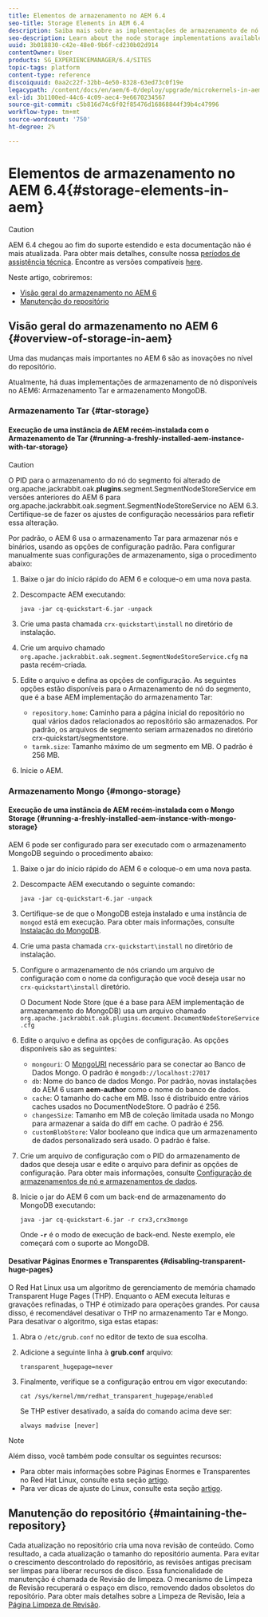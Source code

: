 ```yaml
---
title: Elementos de armazenamento no AEM 6.4
seo-title: Storage Elements in AEM 6.4
description: Saiba mais sobre as implementações de armazenamento de nó disponíveis no AEM 6.4 e como manter o repositório.
seo-description: Learn about the node storage implementations available in AEM 6.4 and how to maintain the repository.
uuid: 3b018830-c42e-48e0-9b6f-cd230b02d914
contentOwner: User
products: SG_EXPERIENCEMANAGER/6.4/SITES
topic-tags: platform
content-type: reference
discoiquuid: 0aa2c22f-32bb-4e50-8328-63ed73c0f19e
legacypath: /content/docs/en/aem/6-0/deploy/upgrade/microkernels-in-aem-6-0
exl-id: 3b1100ed-44c6-4c09-aec4-9e6670234567
source-git-commit: c5b816d74c6f02f85476d16868844f39b4c47996
workflow-type: tm+mt
source-wordcount: '750'
ht-degree: 2%

---
```


# Elementos de armazenamento no AEM 6.4{#storage-elements-in-aem}

>[!CAUTION]
>
>AEM 6.4 chegou ao fim do suporte estendido e esta documentação não é mais atualizada. Para obter mais detalhes, consulte nossa [períodos de assistência técnica](https://helpx.adobe.com/br/support/programs/eol-matrix.html). Encontre as versões compatíveis [here](https://experienceleague.adobe.com/docs/).

Neste artigo, cobriremos:

* [Visão geral do armazenamento no AEM 6](/help/sites-deploying/storage-elements-in-aem-6.md#overview-of-storage-in-aem)
* [Manutenção do repositório](/help/sites-deploying/storage-elements-in-aem-6.md#maintaining-the-repository)

## Visão geral do armazenamento no AEM 6 {#overview-of-storage-in-aem}

Uma das mudanças mais importantes no AEM 6 são as inovações no nível do repositório.

Atualmente, há duas implementações de armazenamento de nó disponíveis no AEM6: Armazenamento Tar e armazenamento MongoDB.

### Armazenamento Tar {#tar-storage}

#### Execução de uma instância de AEM recém-instalada com o Armazenamento de Tar {#running-a-freshly-installed-aem-instance-with-tar-storage}

>[!CAUTION]
>
>O PID para o armazenamento do nó do segmento foi alterado de org.apache.jackrabbit.oak.**plugins**.segment.SegmentNodeStoreService em versões anteriores do AEM 6 para org.apache.jackrabbit.oak.segment.SegmentNodeStoreService no AEM 6.3. Certifique-se de fazer os ajustes de configuração necessários para refletir essa alteração.

Por padrão, o AEM 6 usa o armazenamento Tar para armazenar nós e binários, usando as opções de configuração padrão. Para configurar manualmente suas configurações de armazenamento, siga o procedimento abaixo:

1. Baixe o jar do início rápido do AEM 6 e coloque-o em uma nova pasta.
1. Descompacte AEM executando:

   `java -jar cq-quickstart-6.jar -unpack`

1. Crie uma pasta chamada `crx-quickstart\install` no diretório de instalação.

1. Crie um arquivo chamado `org.apache.jackrabbit.oak.segment.SegmentNodeStoreService.cfg` na pasta recém-criada.

1. Edite o arquivo e defina as opções de configuração. As seguintes opções estão disponíveis para o Armazenamento de nó do segmento, que é a base AEM implementação do armazenamento Tar:

   * `repository.home`: Caminho para a página inicial do repositório no qual vários dados relacionados ao repositório são armazenados. Por padrão, os arquivos de segmento seriam armazenados no diretório crx-quickstart/segmentstore.
   * `tarmk.size`: Tamanho máximo de um segmento em MB. O padrão é 256 MB.

1. Inicie o AEM.

### Armazenamento Mongo {#mongo-storage}

#### Execução de uma instância de AEM recém-instalada com o Mongo Storage {#running-a-freshly-installed-aem-instance-with-mongo-storage}

AEM 6 pode ser configurado para ser executado com o armazenamento MongoDB seguindo o procedimento abaixo:

1. Baixe o jar do início rápido do AEM 6 e coloque-o em uma nova pasta.
1. Descompacte AEM executando o seguinte comando:

   `java -jar cq-quickstart-6.jar -unpack`

1. Certifique-se de que o MongoDB esteja instalado e uma instância de `mongod` está em execução. Para obter mais informações, consulte [Instalação do MongoDB](https://docs.mongodb.org/manual/installation/).
1. Crie uma pasta chamada `crx-quickstart\install` no diretório de instalação.
1. Configure o armazenamento de nós criando um arquivo de configuração com o nome da configuração que você deseja usar no `crx-quickstart\install` diretório.

   O Document Node Store (que é a base para AEM implementação de armazenamento do MongoDB) usa um arquivo chamado `org.apache.jackrabbit.oak.plugins.document.DocumentNodeStoreService.cfg`

1. Edite o arquivo e defina as opções de configuração. As opções disponíveis são as seguintes:

   * `mongouri`: O [MongoURI](https://docs.mongodb.org/manual/reference/connection-string/) necessário para se conectar ao Banco de Dados Mongo. O padrão é `mongodb://localhost:27017`
   * `db`: Nome do banco de dados Mongo. Por padrão, novas instalações do AEM 6 usam **aem-author** como o nome do banco de dados.
   * `cache`: O tamanho do cache em MB. Isso é distribuído entre vários caches usados no DocumentNodeStore. O padrão é 256.
   * `changesSize`: Tamanho em MB de coleção limitada usada no Mongo para armazenar a saída do diff em cache. O padrão é 256.
   * `customBlobStore`: Valor booleano que indica que um armazenamento de dados personalizado será usado. O padrão é false.

1. Crie um arquivo de configuração com o PID do armazenamento de dados que deseja usar e edite o arquivo para definir as opções de configuração. Para obter mais informações, consulte [Configuração de armazenamentos de nó e armazenamentos de dados](/help/sites-deploying/data-store-config.md).

1. Inicie o jar do AEM 6 com um back-end de armazenamento do MongoDB executando:

   ```shell
   java -jar cq-quickstart-6.jar -r crx3,crx3mongo
   ```

   Onde **`-r`** é o modo de execução de back-end. Neste exemplo, ele começará com o suporte ao MongoDB.

#### Desativar Páginas Enormes e Transparentes {#disabling-transparent-huge-pages}

O Red Hat Linux usa um algoritmo de gerenciamento de memória chamado Transparent Huge Pages (THP). Enquanto o AEM executa leituras e gravações refinadas, o THP é otimizado para operações grandes. Por causa disso, é recomendável desativar o THP no armazenamento Tar e Mongo. Para desativar o algoritmo, siga estas etapas:

1. Abra o `/etc/grub.conf` no editor de texto de sua escolha.
1. Adicione a seguinte linha à **grub.conf** arquivo:

   ```
   transparent_hugepage=never
   ```

1. Finalmente, verifique se a configuração entrou em vigor executando:

   ```
   cat /sys/kernel/mm/redhat_transparent_hugepage/enabled
   ```

   Se THP estiver desativado, a saída do comando acima deve ser:

   ```
   always madvise [never]
   ```

>[!NOTE]
>
>Além disso, você também pode consultar os seguintes recursos:
>
>* Para obter mais informações sobre Páginas Enormes e Transparentes no Red Hat Linux, consulte esta seção [artigo](https://access.redhat.com/solutions/46111).
>* Para ver dicas de ajuste do Linux, consulte esta seção [artigo](https://helpx.adobe.com/experience-manager/kb/performance-tuning-tips.html).
>


## Manutenção do repositório {#maintaining-the-repository}

Cada atualização no repositório cria uma nova revisão de conteúdo. Como resultado, a cada atualização o tamanho do repositório aumenta. Para evitar o crescimento descontrolado do repositório, as revisões antigas precisam ser limpas para liberar recursos de disco. Essa funcionalidade de manutenção é chamada de Revisão de limpeza. O mecanismo de Limpeza de Revisão recuperará o espaço em disco, removendo dados obsoletos do repositório. Para obter mais detalhes sobre a Limpeza de Revisão, leia a [Página Limpeza de Revisão](/help/sites-deploying/revision-cleanup.md).
